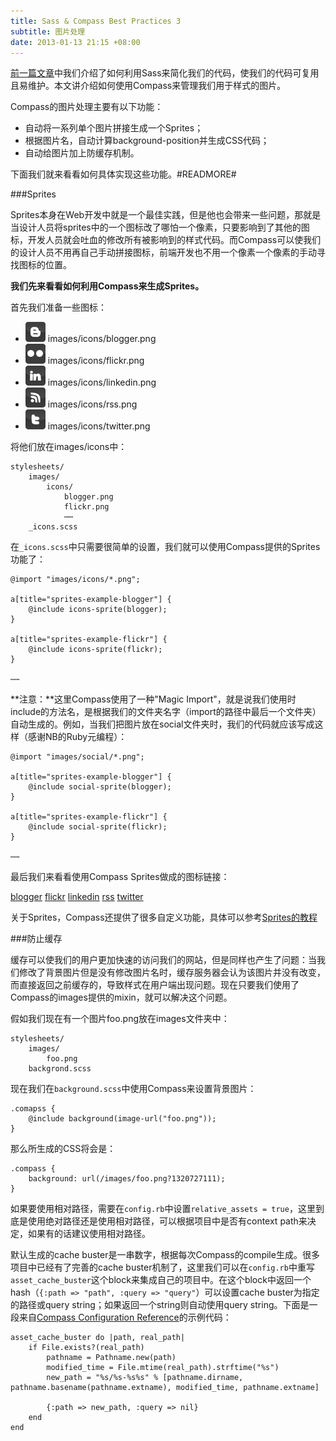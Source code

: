```yaml
---
title: Sass & Compass Best Practices 3
subtitle: 图片处理
date: 2013-01-13 21:15 +08:00
---
```


[前一篇文章](/2013/01/13/sass_compass_best_practices_2.html)中我们介绍了如何利用Sass来简化我们的代码，使我们的代码可复用且易维护。本文讲介绍如何使用Compass来管理我们用于样式的图片。

Compass的图片处理主要有以下功能：

* 自动将一系列单个图片拼接生成一个Sprites；
* 根据图片名，自动计算background-position并生成CSS代码；
* 自动给图片加上防缓存机制。

下面我们就来看看如何具体实现这些功能。#READMORE#

###Sprites

Sprites本身在Web开发中就是一个最佳实践，但是他也会带来一些问题，那就是当设计人员将sprites中的一个图标改了哪怕一个像素，只要影响到了其他的图标，开发人员就会吐血的修改所有被影响到的样式代码。而Compass可以使我们的设计人员不用再自己手动拼接图标，前端开发也不用一个像素一个像素的手动寻找图标的位置。

**我们先来看看如何利用Compass来生成Sprites。**

首先我们准备一些图标：

* ![blogger](../stylesheets/images/icons/blogger.png "blogger") images/icons/blogger.png
* ![flickr](../stylesheets/images/icons/flickr.png "flickr") images/icons/flickr.png
* ![linkedin](../stylesheets/images/icons/linkedin.png "linkedin") images/icons/linkedin.png
* ![rss](../stylesheets/images/icons/rss.png "rss") images/icons/rss.png
* ![twitter](../stylesheets/images/icons/twitter.png "twitter") images/icons/twitter.png

将他们放在images/icons中：

	stylesheets/
		images/
			icons/
				blogger.png
				flickr.png
				⋯⋯
		_icons.scss

在`_icons.scss`中只需要很简单的设置，我们就可以使用Compass提供的Sprites功能了：

	@import "images/icons/*.png";
	
	a[title="sprites-example-blogger"] {
		@include icons-sprite(blogger);
	}

	a[title="sprites-example-flickr"] {
		@include icons-sprite(flickr);
	}
	
	⋯⋯

**注意：**这里Compass使用了一种"Magic Import"，就是说我们使用时include的方法名，是根据我们的文件夹名字（import的路径中最后一个文件夹）自动生成的。例如，当我们把图片放在social文件夹时，我们的代码就应该写成这样（感谢NB的Ruby元编程）：

	@import "images/social/*.png";
	
	a[title="sprites-example-blogger"] {
		@include social-sprite(blogger);
	}

	a[title="sprites-example-flickr"] {
		@include social-sprite(flickr);
	}
	
	⋯⋯

最后我们来看看使用Compass Sprites做成的图标链接：

[blogger](http://www.zation.com "sprites-example-blogger")
[flickr](http://www.flickr.com "sprites-example-flickr")
[linkedin](http://www.linkedin.com "sprites-example-linkedin")
[rss](http://www.google.com/reader/ "sprites-example-rss")
[twitter](/feed.xml "sprites-example-twitter")

关于Sprites，Compass还提供了很多自定义功能，具体可以参考[Sprites的教程](http://compass-style.org/help/tutorials/spriting/)

###防止缓存

缓存可以使我们的用户更加快速的访问我们的网站，但是同样也产生了问题：当我们修改了背景图片但是没有修改图片名时，缓存服务器会认为该图片并没有改变，而直接返回之前缓存的，导致样式在用户端出现问题。现在只要我们使用了Compass的images提供的mixin，就可以解决这个问题。

假如我们现在有一个图片foo.png放在images文件夹中：

	stylesheets/
		images/
			foo.png
		backgrond.scss

现在我们在`background.scss`中使用Compass来设置背景图片：

	.comapss {
		@include background(image-url("foo.png"));
	}

那么所生成的CSS将会是：

	.compass {
		background: url(/images/foo.png?1320727111);
	}

如果要使用相对路径，需要在`config.rb`中设置`relative_assets = true`，这里到底是使用绝对路径还是使用相对路径，可以根据项目中是否有context path来决定，如果有的话建议使用相对路径。

默认生成的cache buster是一串数字，根据每次Compass的compile生成。很多项目中已经有了完善的cache buster机制了，这里我们可以在`config.rb`中重写`asset_cache_buster`这个block来集成自己的项目中。在这个block中返回一个hash（`{:path => "path", :query => "query"`）可以设置cache buster为指定的路径或query string；如果返回一个string则自动使用query string。下面是一段来自[Compass Configuration Reference](http://compass-style.org/help/tutorials/configuration-reference/)的示例代码：

	asset_cache_buster do |path, real_path|
		if File.exists?(real_path)
			pathname = Pathname.new(path)
			modified_time = File.mtime(real_path).strftime("%s")
			new_path = "%s/%s-%s%s" % [pathname.dirname, pathname.basename(pathname.extname), modified_time, pathname.extname]

			{:path => new_path, :query => nil}
		end
	end